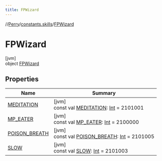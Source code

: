 ```yaml
---
title: FPWizard
---
```

//[Perry](../../../index.html)/[constants.skills](../index.html)/[FPWizard](index.html)



# FPWizard



[jvm]\
object [FPWizard](index.html)



## Properties


| Name | Summary |
|---|---|
| [MEDITATION](-m-e-d-i-t-a-t-i-o-n.html) | [jvm]<br>const val [MEDITATION](-m-e-d-i-t-a-t-i-o-n.html): [Int](https://kotlinlang.org/api/latest/jvm/stdlib/kotlin/-int/index.html) = 2101001 |
| [MP_EATER](-m-p_-e-a-t-e-r.html) | [jvm]<br>const val [MP_EATER](-m-p_-e-a-t-e-r.html): [Int](https://kotlinlang.org/api/latest/jvm/stdlib/kotlin/-int/index.html) = 2100000 |
| [POISON_BREATH](-p-o-i-s-o-n_-b-r-e-a-t-h.html) | [jvm]<br>const val [POISON_BREATH](-p-o-i-s-o-n_-b-r-e-a-t-h.html): [Int](https://kotlinlang.org/api/latest/jvm/stdlib/kotlin/-int/index.html) = 2101005 |
| [SLOW](-s-l-o-w.html) | [jvm]<br>const val [SLOW](-s-l-o-w.html): [Int](https://kotlinlang.org/api/latest/jvm/stdlib/kotlin/-int/index.html) = 2101003 |

